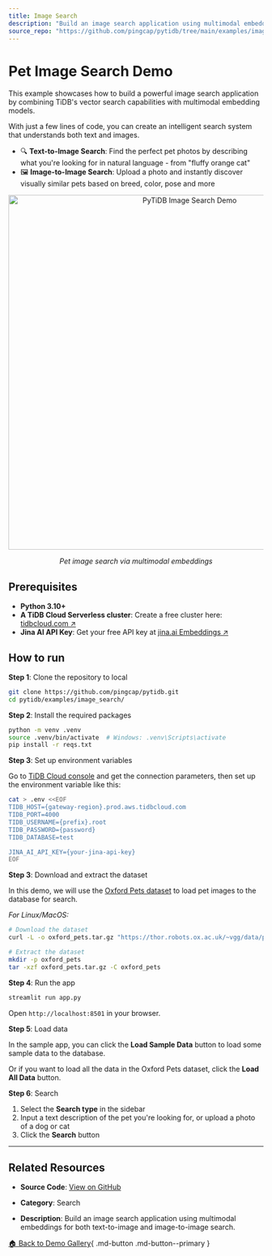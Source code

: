 ```yaml
---
title: Image Search
description: "Build an image search application using multimodal embeddings for both text-to-image and image-to-image search."
source_repo: "https://github.com/pingcap/pytidb/tree/main/examples/image_search"
---
```


# Pet Image Search Demo

This example showcases how to build a powerful image search application by combining TiDB's vector search capabilities with multimodal embedding models.

With just a few lines of code, you can create an intelligent search system that understands both text and images.

- 🔍 **Text-to-Image Search**: Find the perfect pet photos by describing what you're looking for in natural language - from "fluffy orange cat"
- 🖼️ **Image-to-Image Search**: Upload a photo and instantly discover visually similar pets based on breed, color, pose and more

<p align="center">
  <img width="700" alt="PyTiDB Image Search Demo" src="https://github.com/user-attachments/assets/7ba9733a-4d1f-4094-8edb-58731ebd08e9" />
  <p align="center"><i>Pet image search via multimodal embeddings</i></p>
</p>


## Prerequisites

- **Python 3.10+**
- **A TiDB Cloud Serverless cluster**: Create a free cluster here: [tidbcloud.com ↗️](https://tidbcloud.com/?utm_source=github&utm_medium=referral&utm_campaign=pytidb_readme)
- **Jina AI API Key**: Get your free API key at [jina.ai Embeddings ↗️](https://jina.ai/embeddings/)

## How to run

**Step 1**: Clone the repository to local

```bash
git clone https://github.com/pingcap/pytidb.git
cd pytidb/examples/image_search/
```

**Step 2**: Install the required packages

```bash
python -m venv .venv
source .venv/bin/activate  # Windows: .venv\Scripts\activate
pip install -r reqs.txt
```

**Step 3**: Set up environment variables

Go to [TiDB Cloud console](https://tidbcloud.com/clusters) and get the connection parameters, then set up the environment variable like this:

```bash
cat > .env <<EOF
TIDB_HOST={gateway-region}.prod.aws.tidbcloud.com
TIDB_PORT=4000
TIDB_USERNAME={prefix}.root
TIDB_PASSWORD={password}
TIDB_DATABASE=test

JINA_AI_API_KEY={your-jina-api-key}
EOF
```

**Step 3**: Download and extract the dataset

In this demo, we will use the [Oxford Pets dataset](https://www.robots.ox.ac.uk/~vgg/data/pets/) to load pet images to the database for search.

*For Linux/MacOS:*

```bash
# Download the dataset
curl -L -o oxford_pets.tar.gz "https://thor.robots.ox.ac.uk/~vgg/data/pets/images.tar.gz"

# Extract the dataset
mkdir -p oxford_pets
tar -xzf oxford_pets.tar.gz -C oxford_pets
```

**Step 4**: Run the app

```bash
streamlit run app.py
```

Open `http://localhost:8501` in your browser.

**Step 5**: Load data

In the sample app, you can click the **Load Sample Data** button to load some sample data to the database.

Or if you want to load all the data in the Oxford Pets dataset, click the **Load All Data** button.

**Step 6**: Search

1. Select the **Search type** in the sidebar
2. Input a text description of the pet you're looking for, or upload a photo of a dog or cat
3. Click the **Search** button


---

## Related Resources

- **Source Code**: [View on GitHub](https://github.com/pingcap/pytidb/tree/main/examples/image_search)
- **Category**: Search

- **Description**: Build an image search application using multimodal embeddings for both text-to-image and image-to-image search.


[🏠 Back to Demo Gallery](../index.md){ .md-button .md-button--primary } 